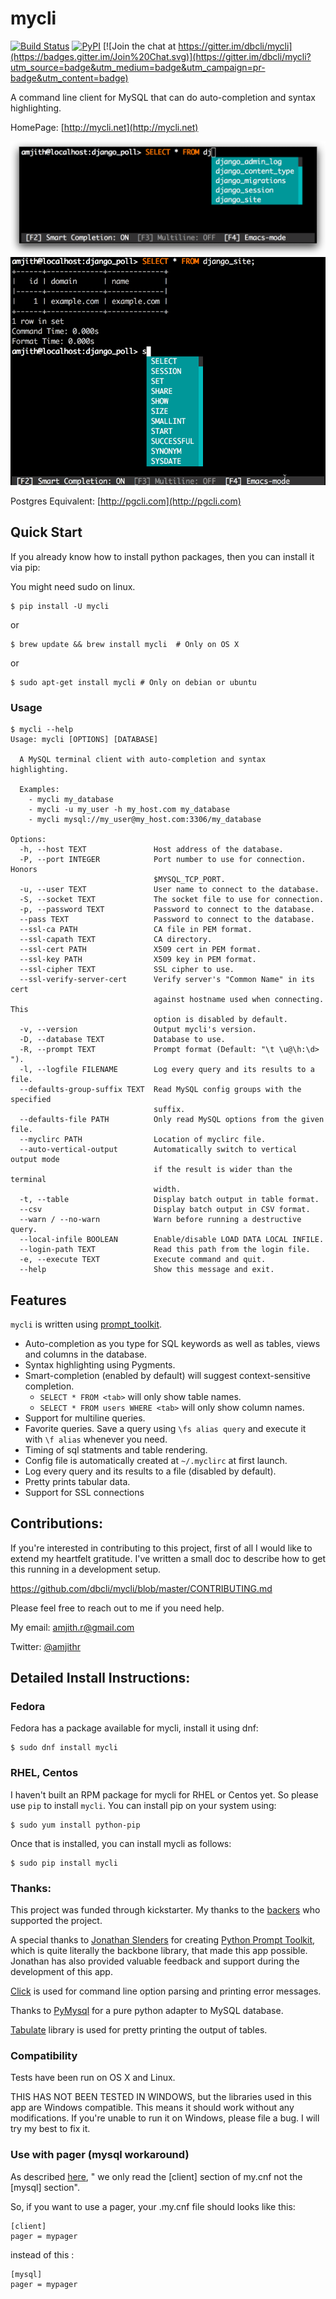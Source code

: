 # mycli

[![Build Status](https://travis-ci.org/dbcli/mycli.svg?branch=master)](https://travis-ci.org/dbcli/mycli)
[![PyPI](https://img.shields.io/pypi/v/mycli.svg?style=plastic)](https://pypi.python.org/pypi/mycli)
[![Join the chat at https://gitter.im/dbcli/mycli](https://badges.gitter.im/Join%20Chat.svg)](https://gitter.im/dbcli/mycli?utm_source=badge&utm_medium=badge&utm_campaign=pr-badge&utm_content=badge)

A command line client for MySQL that can do auto-completion and syntax highlighting.

HomePage: [http://mycli.net](http://mycli.net)

![Completion](screenshots/tables.png)
![CompletionGif](screenshots/main.gif)

Postgres Equivalent: [http://pgcli.com](http://pgcli.com)

Quick Start
-----------

If you already know how to install python packages, then you can install it via pip:

You might need sudo on linux.

```
$ pip install -U mycli
```

or

```
$ brew update && brew install mycli  # Only on OS X
```

or

```
$ sudo apt-get install mycli # Only on debian or ubuntu
```

### Usage

    $ mycli --help
    Usage: mycli [OPTIONS] [DATABASE]

      A MySQL terminal client with auto-completion and syntax highlighting.

      Examples:
        - mycli my_database
        - mycli -u my_user -h my_host.com my_database
        - mycli mysql://my_user@my_host.com:3306/my_database

    Options:
      -h, --host TEXT               Host address of the database.
      -P, --port INTEGER            Port number to use for connection. Honors
                                    $MYSQL_TCP_PORT.
      -u, --user TEXT               User name to connect to the database.
      -S, --socket TEXT             The socket file to use for connection.
      -p, --password TEXT           Password to connect to the database.
      --pass TEXT                   Password to connect to the database.
      --ssl-ca PATH                 CA file in PEM format.
      --ssl-capath TEXT             CA directory.
      --ssl-cert PATH               X509 cert in PEM format.
      --ssl-key PATH                X509 key in PEM format.
      --ssl-cipher TEXT             SSL cipher to use.
      --ssl-verify-server-cert      Verify server's "Common Name" in its cert
                                    against hostname used when connecting. This
                                    option is disabled by default.
      -v, --version                 Output mycli's version.
      -D, --database TEXT           Database to use.
      -R, --prompt TEXT             Prompt format (Default: "\t \u@\h:\d> ").
      -l, --logfile FILENAME        Log every query and its results to a file.
      --defaults-group-suffix TEXT  Read MySQL config groups with the specified
                                    suffix.
      --defaults-file PATH          Only read MySQL options from the given file.
      --myclirc PATH                Location of myclirc file.
      --auto-vertical-output        Automatically switch to vertical output mode
                                    if the result is wider than the terminal
                                    width.
      -t, --table                   Display batch output in table format.
      --csv                         Display batch output in CSV format.
      --warn / --no-warn            Warn before running a destructive query.
      --local-infile BOOLEAN        Enable/disable LOAD DATA LOCAL INFILE.
      --login-path TEXT             Read this path from the login file.
      -e, --execute TEXT            Execute command and quit.
      --help                        Show this message and exit.

Features
--------

`mycli` is written using [prompt_toolkit](https://github.com/jonathanslenders/python-prompt-toolkit/).

* Auto-completion as you type for SQL keywords as well as tables, views and
  columns in the database.
* Syntax highlighting using Pygments.
* Smart-completion (enabled by default) will suggest context-sensitive completion.
    - `SELECT * FROM <tab>` will only show table names.
    - `SELECT * FROM users WHERE <tab>` will only show column names.
* Support for multiline queries.
* Favorite queries. Save a query using `\fs alias query` and execute it with `\f alias` whenever you need.
* Timing of sql statments and table rendering.
* Config file is automatically created at ``~/.myclirc`` at first launch.
* Log every query and its results to a file (disabled by default).
* Pretty prints tabular data.
* Support for SSL connections

Contributions:
--------------

If you're interested in contributing to this project, first of all I would like
to extend my heartfelt gratitude. I've written a small doc to describe how to
get this running in a development setup.

https://github.com/dbcli/mycli/blob/master/CONTRIBUTING.md

Please feel free to reach out to me if you need help.

My email: amjith.r@gmail.com

Twitter: [@amjithr](http://twitter.com/amjithr)

## Detailed Install Instructions:

### Fedora

Fedora has a package available for mycli, install it using dnf:

```
$ sudo dnf install mycli
```

### RHEL, Centos

I haven't built an RPM package for mycli for RHEL or Centos yet. So please use `pip` to install `mycli`. You can install pip on your system using:

```
$ sudo yum install python-pip
```

Once that is installed, you can install mycli as follows:

```
$ sudo pip install mycli
```

### Thanks:

This project was funded through kickstarter. My thanks to the [backers](http://mycli.net/sponsors) who supported the project.

A special thanks to [Jonathan Slenders](https://twitter.com/jonathan_s) for
creating [Python Prompt Toolkit](http://github.com/jonathanslenders/python-prompt-toolkit),
which is quite literally the backbone library, that made this app possible.
Jonathan has also provided valuable feedback and support during the development
of this app.

[Click](http://click.pocoo.org/3/) is used for command line option parsing
and printing error messages.

Thanks to [PyMysql](https://github.com/PyMySQL/PyMySQL) for a pure python adapter to MySQL database.

[Tabulate](https://pypi.python.org/pypi/tabulate) library is used for pretty printing the output of tables.


### Compatibility

Tests have been run on OS X and Linux.

THIS HAS NOT BEEN TESTED IN WINDOWS, but the libraries used in this app are Windows compatible. This means it should work without any modifications. If you're unable to run it on Windows, please file a bug. I will try my best to fix it.

### Use with pager (mysql workaround)
As described [here](https://github.com/dbcli/mycli/issues/281), " we only read the [client] section of my.cnf not the [mysql] section".

So, if you want to use a pager, your .my.cnf file should looks like this:

```
[client]
pager = mypager
```

instead of this :

```
[mysql]
pager = mypager
```
